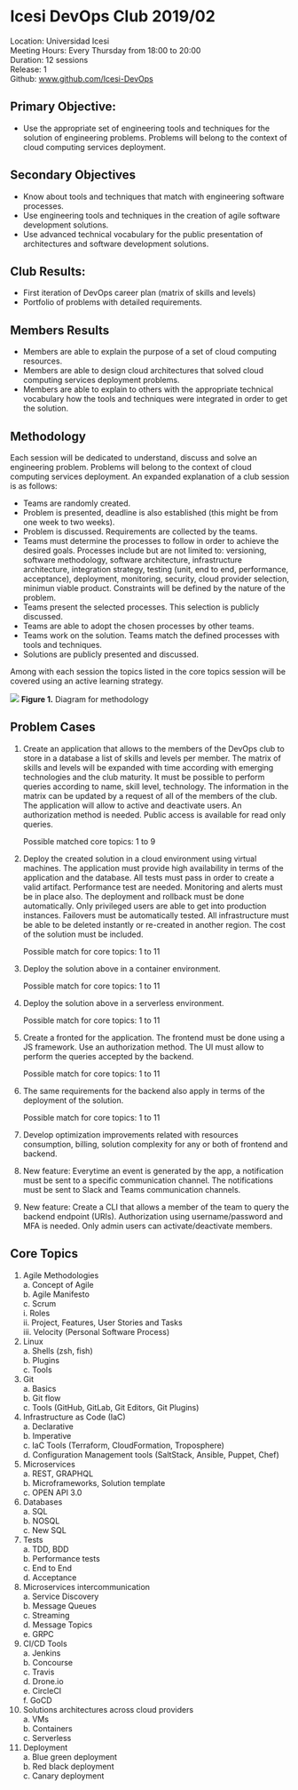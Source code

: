 # Icesi DevOps Club 2019/02

Location: Universidad Icesi  
Meeting Hours: Every Thursday from 18:00 to 20:00  
Duration: 12 sessions  
Release: 1  
Github: www.github.com/Icesi-DevOps

## Primary Objective:
* Use the appropriate set of engineering tools and techniques for the solution of engineering problems. Problems will belong to the context of cloud computing services deployment.

## Secondary Objectives
* Know about tools and techniques that match with engineering software processes.
* Use engineering tools and techniques in the creation of agile software development solutions.
* Use advanced technical vocabulary for the public presentation of architectures and software development solutions.

## Club Results:
* First iteration of DevOps career plan (matrix of skills and levels)
* Portfolio of problems with detailed requirements.

## Members Results
* Members are able to explain the purpose of a set of cloud computing resources.
* Members are able to design cloud architectures that solved cloud computing services deployment problems.
* Members are able to explain to others with the appropriate technical vocabulary how the tools and techniques were integrated in order to get the solution.

## Methodology
Each session will be dedicated to understand, discuss and solve an engineering problem. Problems will belong to the context of cloud computing services deployment. An expanded explanation of a club session is as follows:

- Teams are randomly created.
- Problem is presented, deadline is also established (this might be from one week to two weeks).
- Problem is discussed. Requirements are collected by the teams.
- Teams must determine the processes to follow in order to achieve the desired goals. Processes include but are not limited to: versioning, software methodology, software architecture, infrastructure architecture, integration strategy, testing (unit, end to end, performance, acceptance), deployment, monitoring, security, cloud provider selection, minimun viable product. Constraints will be defined by the nature of the problem.
- Teams present the selected processes. This selection is publicly discussed.
- Teams are able to adopt the chosen processes by other teams.
- Teams work on the solution. Teams match the defined processes with tools and techniques.
- Solutions are publicly presented and discussed.

Among with each session the topics listed in the core topics session will be covered using an active learning strategy.

![][1]
**Figure 1.** Diagram for methodology

## Problem Cases

1.	Create an application that allows to the members of the DevOps club to store in a database a list of skills and levels per member. The matrix of skills and levels will be expanded with time according with emerging technologies and the club maturity. It must be possible to perform queries according to name, skill level, technology. The information in the matrix can be updated by a request of all of the members of the club. The application will allow to active and deactivate users. An authorization method is needed. Public access is available for read only queries.

    Possible matched core topics: 1 to 9

1.	Deploy the created solution in a cloud environment using virtual machines. The application must provide high availability in terms of the application and the database. All tests must pass in order to create a valid artifact. Performance test are needed. Monitoring and alerts must be in place also. The deployment and rollback must be done automatically. Only privileged users are able to get into production instances. Failovers must be automatically tested. All infrastructure must be able to be deleted instantly or re-created in another region. The cost of the solution must be included.

	Possible match for core topics: 1 to 11

1.	Deploy the solution above in a container environment.

    Possible match for core topics: 1 to 11

1.	Deploy the solution above in a serverless environment.

    Possible match for core topics: 1 to 11

1.	Create a fronted for the application. The frontend must be done using a JS framework. Use an authorization method. The UI must allow to perform the queries accepted by the backend.

    Possible match for core topics: 1 to 11

1.	The same requirements for the backend also apply in terms of the deployment of the solution.

    Possible match for core topics: 1 to 11

1.	Develop optimization improvements related with resources consumption, billing, solution complexity for any or both of frontend and backend.

1.	New feature: Everytime an event is generated by the app, a notification must be sent to a specific communication channel. The notifications must be sent to Slack and Teams communication channels.

1.	New feature: Create a CLI that allows a member of the team to query the backend endpoint (URIs). Authorization using username/password and MFA is needed. Only admin users can activate/deactivate members.

## Core Topics

1.	Agile Methodologies  
    a.	Concept of Agile  
    b.	Agile Manifesto  
    c.	Scrum  
        i.	Roles  
        ii.	Project, Features, User Stories and Tasks  
        iii.	Velocity (Personal Software Process)  
2.	Linux  
    a.	Shells (zsh, fish)  
    b.	Plugins  
    c.	Tools  
3.	Git  
    a.	Basics  
    b.	Git flow  
    c.	Tools (GitHub, GitLab, Git Editors, Git Plugins)  
4.	Infrastructure as Code (IaC)  
    a.	Declarative  
    b.	Imperative  
    c.  IaC Tools (Terraform, CloudFormation, Troposphere)   
    d.  Configuration Management tools (SaltStack, Ansible, Puppet, Chef)     
5.	Microservices  
    a.	REST, GRAPHQL  
    b.	Microframeworks, Solution template  
    c.	OPEN API 3.0  
6.	Databases  
    a.	SQL  
    b.	NOSQL  
    c.	New SQL  
7.	Tests  
    a.	TDD, BDD  
    b.	Performance tests  
    c.	End to End  
    d.	Acceptance  
8.	Microservices intercommunication  
    a.	 Service Discovery  
    b.	Message Queues  
    c.	Streaming  
    d.	Message Topics  
    e.	GRPC  
9.	CI/CD Tools  
    a.	Jenkins  
    b.	Concourse  
    c.	Travis  
    d.	Drone.io  
    e.	CircleCI  
    f.	GoCD  
10.	Solutions architectures across cloud providers  
    a.	VMs  
    b.	Containers  
    c.	Serverless  
11.	Deployment  
    a.	Blue green deployment  
    b.	Red black deployment  
    c.	Canary deployment  

[1]: images/Club-DevOps-Suggested-Methodology-Version2-07082019.png
